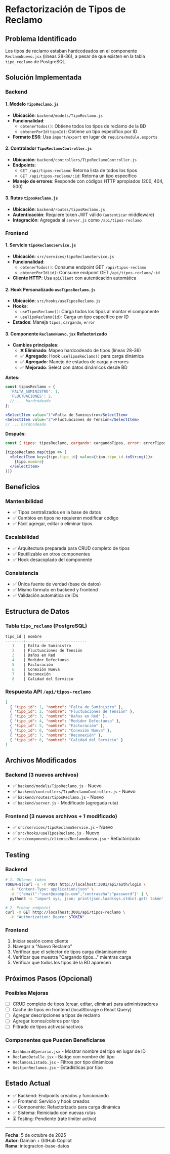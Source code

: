# Refactorización de Tipos de Reclamo

## Problema Identificado
Los tipos de reclamo estaban hardcodeados en el componente `ReclamoNuevo.jsx` (líneas 28-36), a pesar de que existen en la tabla `tipo_reclamo` de PostgreSQL.

## Solución Implementada

### Backend

#### 1. Modelo `TipoReclamo.js`
- **Ubicación**: `backend/models/TipoReclamo.js`
- **Funcionalidad**:
  - `obtenerTodos()`: Obtiene todos los tipos de reclamo de la BD
  - `obtenerPorId(tipoId)`: Obtiene un tipo específico por ID
- **Formato ES6**: Usa `import/export` en lugar de `require/module.exports`

#### 2. Controlador `TipoReclamoController.js`
- **Ubicación**: `backend/controllers/TipoReclamoController.js`
- **Endpoints**:
  - `GET /api/tipos-reclamo`: Retorna lista de todos los tipos
  - `GET /api/tipos-reclamo/:id`: Retorna un tipo específico
- **Manejo de errores**: Responde con códigos HTTP apropiados (200, 404, 500)

#### 3. Rutas `tiposReclamo.js`
- **Ubicación**: `backend/routes/tiposReclamo.js`
- **Autenticación**: Requiere token JWT válido (`autenticar` middleware)
- **Integración**: Agregada al `server.js` como `/api/tipos-reclamo`

### Frontend

#### 1. Servicio `tipoReclamoService.js`
- **Ubicación**: `src/services/tipoReclamoService.js`
- **Funcionalidad**:
  - `obtenerTodos()`: Consume endpoint GET `/api/tipos-reclamo`
  - `obtenerPorId(id)`: Consume endpoint GET `/api/tipos-reclamo/:id`
- **Cliente HTTP**: Usa `apiClient` con autenticación automática

#### 2. Hook Personalizado `useTiposReclamo.js`
- **Ubicación**: `src/hooks/useTiposReclamo.js`
- **Hooks**:
  - `useTiposReclamo()`: Carga todos los tipos al montar el componente
  - `useTipoReclamo(id)`: Carga un tipo específico por ID
- **Estados**: Maneja `tipos`, `cargando`, `error`

#### 3. Componente `ReclamoNuevo.jsx` Refactorizado
- **Cambios principales**:
  - ❌ **Eliminado**: Mapeo hardcodeado de tipos (líneas 28-36)
  - ✅ **Agregado**: Hook `useTiposReclamo()` para carga dinámica
  - ✅ **Agregado**: Manejo de estados de carga y errores
  - ✅ **Mejorado**: Select con datos dinámicos desde BD

**Antes:**
```jsx
const tiposReclamo = {
  'FALTA_SUMINISTRO': 1,
  'FLUCTUACIONES': 2,
  // ... hardcodeado
};

<SelectItem value="1">Falta de Suministro</SelectItem>
<SelectItem value="2">Fluctuaciones de Tensión</SelectItem>
// ... hardcodeado
```

**Después:**
```jsx
const { tipos: tiposReclamo, cargando: cargandoTipos, error: errorTipos } = useTiposReclamo();

{tiposReclamo.map(tipo => (
  <SelectItem key={tipo.tipo_id} value={tipo.tipo_id.toString()}>
    {tipo.nombre}
  </SelectItem>
))}
```

## Beneficios

### Mantenibilidad
- ✅ Tipos centralizados en la base de datos
- ✅ Cambios en tipos no requieren modificar código
- ✅ Fácil agregar, editar o eliminar tipos

### Escalabilidad
- ✅ Arquitectura preparada para CRUD completo de tipos
- ✅ Reutilizable en otros componentes
- ✅ Hook desacoplado del componente

### Consistencia
- ✅ Única fuente de verdad (base de datos)
- ✅ Mismo formato en backend y frontend
- ✅ Validación automática de IDs

## Estructura de Datos

### Tabla `tipo_reclamo` (PostgreSQL)
```sql
tipo_id | nombre
--------+---------------------------
   1    | Falta de Suministro
   2    | Fluctuaciones de Tensión
   3    | Daños en Red
   4    | Medidor Defectuoso
   5    | Facturación
   6    | Conexión Nueva
   7    | Reconexión
   8    | Calidad del Servicio
```

### Respuesta API `/api/tipos-reclamo`
```json
[
  { "tipo_id": 1, "nombre": "Falta de Suministro" },
  { "tipo_id": 2, "nombre": "Fluctuaciones de Tensión" },
  { "tipo_id": 3, "nombre": "Daños en Red" },
  { "tipo_id": 4, "nombre": "Medidor Defectuoso" },
  { "tipo_id": 5, "nombre": "Facturación" },
  { "tipo_id": 6, "nombre": "Conexión Nueva" },
  { "tipo_id": 7, "nombre": "Reconexión" },
  { "tipo_id": 8, "nombre": "Calidad del Servicio" }
]
```

## Archivos Modificados

### Backend (3 nuevos archivos)
- ✅ `backend/models/TipoReclamo.js` - Nuevo
- ✅ `backend/controllers/TipoReclamoController.js` - Nuevo
- ✅ `backend/routes/tiposReclamo.js` - Nuevo
- ✅ `backend/server.js` - Modificado (agregada ruta)

### Frontend (3 nuevos archivos + 1 modificado)
- ✅ `src/services/tipoReclamoService.js` - Nuevo
- ✅ `src/hooks/useTiposReclamo.js` - Nuevo
- ✅ `src/components/cliente/ReclamoNuevo.jsx` - Refactorizado

## Testing

### Backend
```bash
# 1. Obtener token
TOKEN=$(curl -s -X POST http://localhost:3001/api/auth/login \
  -H "Content-Type: application/json" \
  -d '{"email":"user@example.com","contraseña":"password"}' | \
  python3 -c "import sys, json; print(json.load(sys.stdin).get('token', ''))")

# 2. Probar endpoint
curl -X GET http://localhost:3001/api/tipos-reclamo \
  -H "Authorization: Bearer $TOKEN"
```

### Frontend
1. Iniciar sesión como cliente
2. Navegar a "Nuevo Reclamo"
3. Verificar que el selector de tipos carga dinámicamente
4. Verificar que muestra "Cargando tipos..." mientras carga
5. Verificar que todos los tipos de la BD aparecen

## Próximos Pasos (Opcional)

### Posibles Mejoras
- [ ] CRUD completo de tipos (crear, editar, eliminar) para administradores
- [ ] Caché de tipos en frontend (localStorage o React Query)
- [ ] Agregar descripciones a tipos de reclamo
- [ ] Agregar iconos/colores por tipo
- [ ] Filtrado de tipos activos/inactivos

### Componentes que Pueden Beneficiarse
- `DashboardOperario.jsx` - Mostrar nombre del tipo en lugar de ID
- `ReclamoDetalle.jsx` - Badge con nombre del tipo
- `ReclamosListado.jsx` - Filtros por tipo dinámicos
- `GestionReclamos.jsx` - Estadísticas por tipo

## Estado Actual

- ✅ Backend: Endpoints creados y funcionando
- ✅ Frontend: Servicio y hook creados
- ✅ Componente: Refactorizado para carga dinámica
- ✅ Sistema: Reiniciado con nuevas rutas
- ⏳ Testing: Pendiente (rate limiter activo)

---

**Fecha**: 5 de octubre de 2025  
**Autor**: Damian + GitHub Copilot  
**Rama**: integracion-base-datos
